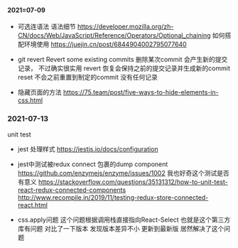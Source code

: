 #### 2021=07-09

- 可选连语法
语法细节 https://developer.mozilla.org/zh-CN/docs/Web/JavaScript/Reference/Operators/Optional_chaining
如何搭配环境使用 https://juejin.cn/post/6844904002795077640

- git revert 
Revert some existing commits
删除某次commit  会产生新的提交记录， 不过确实很实用
revert 恢复会保持之前的提交记录并生成新的commit    reset 不会之前重置到制定的commit 没有任何记录

- 隐藏页面的方法
https://75.team/post/five-ways-to-hide-elements-in-css.html


### 2021-07-13
unit test

- jest 处理样式
https://jestjs.io/docs/configuration

- jest中测试被redux  connect 包裹的dump component
https://github.com/enzymejs/enzyme/issues/1002  我也好奇这个测试是否有意义
https://stackoverflow.com/questions/35131312/how-to-unit-test-react-redux-connected-components
http://www.recompile.in/2019/11/testing-redux-store-connected-react.html

- css.apply问题 这个问题根据调用栈直接指向React-Select 也就是这个第三方库有问题
对比了一下版本  发现版本差异不小  更新到最新版 居然解决了这个问题
